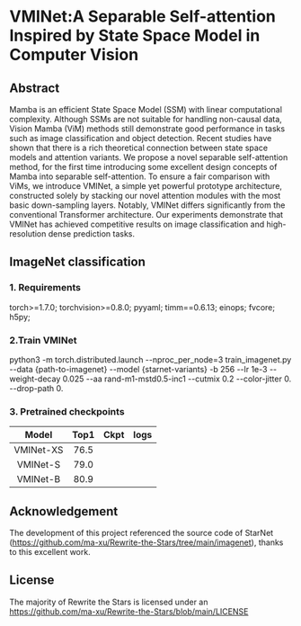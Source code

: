 # VMINet:A Separable Self-attention Inspired by State Space Model in Computer Vision

## Abstract

Mamba is an efficient State Space Model (SSM) with linear computational complexity. Although SSMs are not suitable for handling non-causal data, Vision Mamba (ViM) methods still demonstrate good performance in tasks such as image classification and object detection.
Recent studies have shown that there is a rich theoretical connection between state space models and attention variants. We propose a novel separable self-attention method, for the first time introducing some excellent design concepts of Mamba into separable self-attention.
To ensure a fair comparison with ViMs, we introduce VMINet, a simple yet powerful prototype architecture, constructed solely by stacking our novel attention modules with the most basic down-sampling layers. Notably, VMINet differs significantly from the conventional 
Transformer architecture. Our experiments demonstrate that VMINet has achieved competitive results on image classification and high-resolution dense prediction tasks.

## ImageNet classification
### 1. Requirements
torch>=1.7.0; torchvision>=0.8.0; pyyaml; timm==0.6.13; einops; fvcore; h5py;

### 2.Train VMINet
python3 -m torch.distributed.launch --nproc_per_node=3 train_imagenet.py --data {path-to-imagenet} --model {starnet-variants} -b 256 --lr 1e-3 --weight-decay 0.025 --aa rand-m1-mstd0.5-inc1 --cutmix 0.2 --color-jitter 0. --drop-path 0.

### 3. Pretrained checkpoints
|Model|Top1|Ckpt|logs|
|:-----:|:----:|:----:|:----:|
|VMINet-XS|76.5|  |  |
|VMINet-S|79.0|  |  |
|VMINet-B|80.9|  |  |

## Acknowledgement
The development of this project referenced the source code of StarNet (https://github.com/ma-xu/Rewrite-the-Stars/tree/main/imagenet), thanks to this excellent work.

## License
The majority of Rewrite the Stars is licensed under an https://github.com/ma-xu/Rewrite-the-Stars/blob/main/LICENSE

